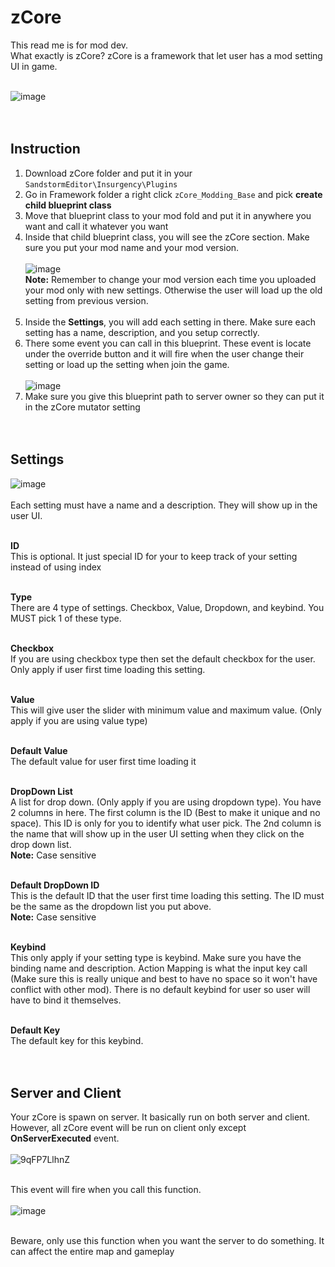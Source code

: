 # zCore
This read me is for mod dev.<br>
What exactly is zCore? zCore is a framework that let user has a mod setting UI in game.<br><br>


![image](https://user-images.githubusercontent.com/1011211/188297606-ef1492fb-b28c-4868-90bb-5e6942c1c8bd.png)<br><br><br>


## Instruction
1) Download zCore folder and put it in your `SandstormEditor\Insurgency\Plugins`
2) Go in Framework folder a right click `zCore_Modding_Base` and pick **create child blueprint class**
3) Move that blueprint class to your mod fold and put it in anywhere you want and call it whatever you want
4) Inside that child blueprint class, you will see the zCore section. Make sure you put your mod name and your mod version.<br><br>
![image](https://user-images.githubusercontent.com/1011211/188297785-18c129a3-2d35-4bb0-a7a1-929e2db64907.png)<br>
**Note:** Remember to change your mod version each time you uploaded your mod only with new settings. Otherwise the user will load up the old setting from previous version.<br><br>
5) Inside the **Settings**, you will add each setting in there. Make sure each setting has a name, description, and you setup correctly.
6) There some event you can call in this blueprint. These event is locate under the override button and it will fire when the user change their setting or load up the setting when join the game.<br><br>
![image](https://user-images.githubusercontent.com/1011211/188297898-f430e59f-ab3a-4a7b-a02d-329ada251caf.png)
7) Make sure you give this blueprint path to server owner so they can put it in the zCore mutator setting<br><br><br>


## Settings
![image](https://user-images.githubusercontent.com/1011211/188298097-1420cf1d-24b3-4af2-b3d0-429d6d42cbab.png)<br><br>
Each setting must have a name and a description. They will show up in the user UI.<br><br>

**ID**<br>
This is optional. It just special ID for your to keep track of your setting instead of using index<br><br>

**Type**<br>
There are 4 type of settings. Checkbox, Value, Dropdown, and keybind. You MUST pick 1 of these type.<br><br>

**Checkbox**<br>
If you are using checkbox type then set the default checkbox for the user. Only apply if user first time loading this setting.<br><br>

**Value**<br>
This will give user the slider with minimum value and maximum value. (Only apply if you are using value type)<br><br>

**Default Value**<br>
The default value for user first time loading it<br><br>

**DropDown List**<br>
A list for drop down. (Only apply if you are using dropdown type). You have 2 columns in here. The first column is the ID (Best to make it unique and no space). This ID is only for you to identify what user pick. The 2nd column is the name that will show up in the user UI setting when they click on the drop down list.<br>
**Note:** Case sensitive<br><br>

**Default DropDown ID**<br>
This is the default ID that the user first time loading this setting. The ID must be the same as the dropdown list you put above.<br>
**Note:** Case sensitive<br><br>

**Keybind**<br>
This only apply if your setting type is keybind. Make sure you have the binding name and description. Action Mapping is what the input key call (Make sure this is really unique and best to have no space so it won't have conflict with other mod). There is no default keybind for user so user will have to bind it themselves.<br><br>

**Default Key**<br>
The default key for this keybind.<br><br><br>


## Server and Client
Your zCore is spawn on server. It basically run on both server and client. However, all zCore event will be run on client only except **OnServerExecuted** event.<br><br>
![9qFP7LlhnZ](https://user-images.githubusercontent.com/1011211/188524841-4c9f0238-b885-43b0-9263-6bb049342332.png)<br><br>

This event will fire when you call this function.<br><br>
![image](https://user-images.githubusercontent.com/1011211/188524986-48435b37-3e53-4aec-a71a-4ab1f0cc2568.png)<br><br>

Beware, only use this function when you want the server to do something. It can affect the entire map and gameplay
